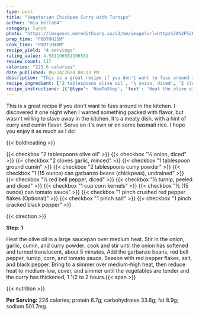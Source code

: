 ```yaml
---
type: post
title: "Vegetarian Chickpea Curry with Turnips"
author: "mia_bella84"
category: lunch
photo: "https://imagesvc.meredithcorp.io/v3/mm/image?url=https%3A%2F%2Fimages.media-allrecipes.com%2Fuserphotos%2F677780.jpg"
prep_time: "P0DT0H25M"
cook_time: "P0DT1H40M"
recipe_yield: "4 servings"
rating_value: 4.581196581196581
review_count: 117
calories: "225.6 calories"
date_published: 06/14/2020 08:13 PM
description: "This is a great recipe if you don't want to fuss around in the kitchen.  I discovered it one night when I wanted something packed with flavor, but wasn't willing to slave away in the kitchen.  It's a meaty dish, with a hint of curry and cumin flavor.  Serve on it's own or on some basmati rice. I hope you enjoy it as much as I do!"
recipe_ingredient: ['2 tablespoons olive oil', '½ onion, diced', '2 cloves garlic, minced', '1 tablespoon ground cumin', '2 tablespoons curry powder', '1 (15 ounce) can garbanzo beans (chickpeas), undrained', '½ red bell pepper, diced', '½ turnip, peeled and diced', '1 cup corn kernels', '½ (15 ounce) can tomato sauce', '1 pinch crushed red pepper flakes', '1 pinch salt', '1 pinch cracked black pepper']
recipe_instructions: [{'@type': 'HowToStep', 'text': 'Heat the olive oil in a large saucepan over medium heat. Stir in the onion, garlic, cumin, and curry powder; cook and stir until the onion has softened and turned translucent, about 5 minutes. Add the garbanzo beans, red bell pepper, turnip, corn, and tomato sauce. Season with red pepper flakes, salt, and black pepper. Bring to a simmer over medium-high heat, then reduce heat to medium-low, cover, and simmer until the vegetables are tender and the curry has thickened, 1 1/2 to 2 hours.\n'}]
---
```


This is a great recipe if you don't want to fuss around in the kitchen.  I discovered it one night when I wanted something packed with flavor, but wasn't willing to slave away in the kitchen.  It's a meaty dish, with a hint of curry and cumin flavor.  Serve on it's own or on some basmati rice. I hope you enjoy it as much as I do! 

{{< boldheading >}}

{{< checkbox "2 tablespoons olive oil" >}}
{{< checkbox "½  onion, diced" >}}
{{< checkbox "2 cloves garlic, minced" >}}
{{< checkbox "1 tablespoon ground cumin" >}}
{{< checkbox "2 tablespoons curry powder" >}}
{{< checkbox "1 (15 ounce) can garbanzo beans (chickpeas), undrained" >}}
{{< checkbox "½  red bell pepper, diced" >}}
{{< checkbox "½  turnip, peeled and diced" >}}
{{< checkbox "1 cup corn kernels" >}}
{{< checkbox "½ (15 ounce) can tomato sauce" >}}
{{< checkbox "1 pinch crushed red pepper flakes  (Optional)" >}}
{{< checkbox "1 pinch salt" >}}
{{< checkbox "1 pinch cracked black pepper" >}}


{{< direction >}}

**Step: 1**

Heat the olive oil in a large saucepan over medium heat. Stir in the onion, garlic, cumin, and curry powder; cook and stir until the onion has softened and turned translucent, about 5 minutes. Add the garbanzo beans, red bell pepper, turnip, corn, and tomato sauce. Season with red pepper flakes, salt, and black pepper. Bring to a simmer over medium-high heat, then reduce heat to medium-low, cover, and simmer until the vegetables are tender and the curry has thickened, 1 1/2 to 2 hours.{{< span >}}

{{< nutrition >}}

**Per Serving:** 226 calories; protein 6.7g; carbohydrates 33.6g; fat 8.9g; sodium 501.7mg.